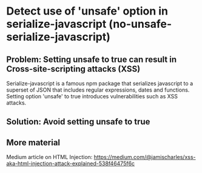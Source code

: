 # Detect use of 'unsafe' option in serialize-javascript (no-unsafe-serialize-javascript)

## Problem: Setting unsafe to true can result in Cross-site-scripting attacks (XSS)

Serialize-javascript is a famous npm package that serializes javascript to a superset of JSON that includes regular expressions, dates and functions.
Setting option 'unsafe' to true introduces vulnerabilities such as XSS attacks.

## Solution: Avoid setting unsafe to true

## More material

Medium article on HTML Injection: https://medium.com/@jamischarles/xss-aka-html-injection-attack-explained-538f46475f6c
